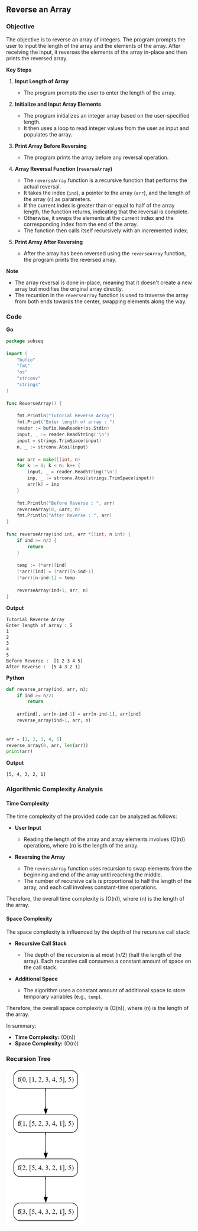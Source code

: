 ## Reverse an Array

### Objective

The objective is to reverse an array of integers. The program prompts the user to input the length of the array and the elements of the array. After receiving the input, it reverses the elements of the array in-place and then prints the reversed array.

**Key Steps**

1. **Input Length of Array**
   - The program prompts the user to enter the length of the array.

2. **Initialize and Input Array Elements**
   - The program initializes an integer array based on the user-specified length.
   - It then uses a loop to read integer values from the user as input and populates the array.

3. **Print Array Before Reversing**
   - The program prints the array before any reversal operation.

4. **Array Reversal Function (`reverseArray`)**
   - The `reverseArray` function is a recursive function that performs the actual reversal.
   - It takes the index (`ind`), a pointer to the array (`arr`), and the length of the array (`n`) as parameters.
   - If the current index is greater than or equal to half of the array length, the function returns, indicating that the reversal is complete.
   - Otherwise, it swaps the elements at the current index and the corresponding index from the end of the array.
   - The function then calls itself recursively with an incremented index.

5. **Print Array After Reversing**
   - After the array has been reversed using the `reverseArray` function, the program prints the reversed array.

**Note**
- The array reversal is done in-place, meaning that it doesn't create a new array but modifies the original array directly.
- The recursion in the `reverseArray` function is used to traverse the array from both ends towards the center, swapping elements along the way.

### Code
**Go**
```go
package subseq

import (
	"bufio"
	"fmt"
	"os"
	"strconv"
	"strings"
)

func ReverseArray() {

	fmt.Println("Tutorial Reverse Array")
	fmt.Print("Enter length of array : ")
	reader := bufio.NewReader(os.Stdin)
	input, _ := reader.ReadString('\n')
	input = strings.TrimSpace(input)
	n, _ := strconv.Atoi(input)

	var arr = make([]int, n)
	for k := 0; k < n; k++ {
		input, _ = reader.ReadString('\n')
		inp, _ := strconv.Atoi(strings.TrimSpace(input))
		arr[k] = inp
	}

	fmt.Println("Before Reverse : ", arr)
	reverseArray(0, &arr, n)
	fmt.Println("After Reverse : ", arr)
}

func reverseArray(ind int, arr *[]int, n int) {
	if ind >= n/2 {
		return
	}

	temp := (*arr)[ind]
	(*arr)[ind] = (*arr)[n-ind-1]
	(*arr)[n-ind-1] = temp

	reverseArray(ind+1, arr, n)
}
```

**Output**
```
Tutorial Reverse Array
Enter length of array : 5
1
2
3
4
5
Before Reverse :  [1 2 3 4 5]
After Reverse :  [5 4 3 2 1]
```

**Python**
```python
def reverse_array(ind, arr, n):
    if ind >= n/2:
        return

    arr[ind], arr[n-ind-1] = arr[n-ind-1], arr[ind]
    reverse_array(ind+1, arr, n)


arr = [1, 2, 3, 4, 5]
reverse_array(0, arr, len(arr))
print(arr)
```

**Output**
```
[5, 4, 3, 2, 1]
```
### Algorithmic Complexity Analysis
#### Time Complexity
The time complexity of the provided code can be analyzed as follows:

- **User Input**
  - Reading the length of the array and array elements involves \(O(n)\) operations, where \(n\) is the length of the array.

- **Reversing the Array**
  - The `reverseArray` function uses recursion to swap elements from the beginning and end of the array until reaching the middle.
  - The number of recursive calls is proportional to half the length of the array, and each call involves constant-time operations.

Therefore, the overall time complexity is \(O(n)\), where \(n\) is the length of the array.

#### Space Complexity
The space complexity is influenced by the depth of the recursive call stack:

- **Recursive Call Stack**
  - The depth of the recursion is at most \(n/2\) (half the length of the array). Each recursive call consumes a constant amount of space on the call stack.

- **Additional Space**
  - The algorithm uses a constant amount of additional space to store temporary variables (e.g., `temp`).

Therefore, the overall space complexity is \(O(n)\), where \(n\) is the length of the array.

In summary:
- **Time Complexity:** \(O(n)\)
- **Space Complexity:** \(O(n)\)
### Recursion Tree
![reversearray.png](img/reversearray.png)